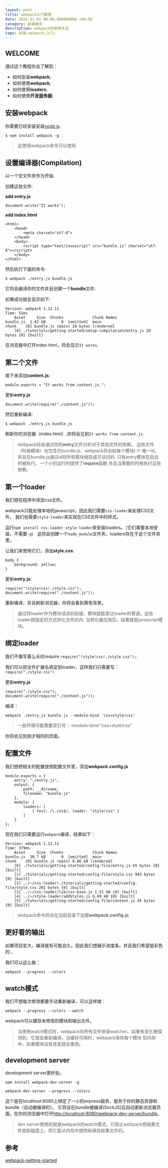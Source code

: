 ```yaml
---
layout: post
title: webpack入门教程
date: 2016.01.01 00:00.000000000 +00:00
category: 前端相关
description: webpack的使用方法
tags: 前端;webpack;入门;
---
```


## WELCOME

通过这个教程你会了解到：<br/>

* 如何安装**webpack**;
* 如何使用**webpack**;
* 如何使用**loaders**;
* 如何使用**开发服务器**;

## 安装webpack

你需要已经安装安装[node.js](https://nodejs.org/).

```
$ npm install webpack -g
```

> 这使得webpack命令可以使用

## 设置编译器(Compilation)

以一个空文件夹作为开始. <br/>

创建这些文件:<br/>

**add entry.js**

```
document.write("It works");
```

**add index.html**

```
<html>
    <head>
        <meta charset="utf-8">
    </head>
    <body>
        <script type="text/javascript" src="bundle.js" charset="utf-8"></script>
    </body>
</html>
```

然后执行下面的命令:

```
$ webpack ./entry.js bundle.js
```

它将会编译你的文件并且创建一个**bundle**文件.<br/>

如果成功就会显示如下:

```
Version: webpack 1.12.11
Time: 51ms
    Asset     Size  Chunks             Chunk Names
bundle.js  1.42 kB       0  [emitted]  main
chunk    {0} bundle.js (main) 28 bytes [rendered]
    [0] ./tutorials/getting-started/setup-compilation/entry.js 28 bytes {0} [built]
```

在浏览器中打开index.html，将会显示`It works`.

## 第二个文件

接下来添加**content.js**:

```
module.exports = "It works from content.js.";
```

更新**entry.js**

```
document.write(require("./content.js"));
```

然后重新编译:

```
$ webpack ./entry.js bundle.js
```

刷新你的浏览器（index.html）,你将会见到`It works from content.js.`

> webpack将会通过你的**entry**文件分析对于其他文件的依赖。
> 这些文件（叫做模块）也包含在bundle.js，webpack将会给每个模块i 个
> 唯一id，并且在bundle.js通过id将所有模块保存成可访问的.
> 只有entry模块在启动时被执行。一个小的运行时提供了**require**函数
> 并且当需要的时候执行这些依赖。

## 第一个loader

我们想在程序中添加css文件。

webpack只能处理本地的javascript，因此我们需要`css-loader`来处理CSS文件。
我们也需要`style-loader`来实现在CSS文件中的样式。

运行`npm install css-loader style-loader`来安装loaders。（它们需要本地安装，不需要`-g`）
这将会创建一个`node_module`文件夹，loaders存在于这个文件夹里。

让我们来使用它们，添加**style.css**:

```
body {
    background: yellow;
}
```
更新**entry.js**:

```
require("!style!css!./style.css");
document.write(require("./content.js"));
```
重新编译，并且刷新浏览器，你将会看到黄色背景。

> 通过将loader作为模块请求的前缀，模块就能穿过loader的管道。这些loader按指定的方式转化文件的内.
> 当转化被应用后，结果就是javascript模块。

## 绑定loader

我们不像写着么长的require `require("!style!css!./style.css");`.

我们可以把文件扩展名绑定到loader，这样我们只需要写：`require("./style.css")`

更新**entry.js**

```
require("./style.css");
document.write(require("./content.js"));
```

编译：

```
webpack ./entry.js bundle.js --module-bind 'css=style!css'
```
> 一些环境可能需要双引号：–module-bind “css=style!css”

你将会见到刚才相同的页面。

## 配置文件

我们想把相关的配置放倒配置文件里，添加**webpack.config.js**

```
module.exports = {
    entry: "./entry.js",
    output: {
        path: __dirname,
        filename: "bundle.js"
    },
    module: {
        loaders: [
            { test: /\.css$/, loader: "style!css" }
        ]
    }
};
```

现在我们只需要运行`webpack`编译，结果如下：

```
Version: webpack 1.12.11
Time: 379ms
    Asset     Size  Chunks             Chunk Names
bundle.js  10.7 kB       0  [emitted]  main
chunk    {0} bundle.js (main) 8.86 kB [rendered]
    [0] ./tutorials/getting-started/config-file/entry.js 65 bytes {0} [built]
    [1] ./tutorials/getting-started/config-file/style.css 943 bytes {0} [built]
    [2] ../~/css-loader!./tutorials/getting-started/config-file/style.css 201 bytes {0} [built]
    [3] ../~/css-loader/lib/css-base.js 1.51 kB {0} [built]
    [4] ../~/style-loader/addStyles.js 6.09 kB {0} [built]
    [5] ./tutorials/getting-started/config-file/content.js 45 bytes {0} [built]
```
> webpack命令将会在当前目录下加载**webpack.config.js**

## 更好看的输出

如果项目变大，编译就有可能会久。因此我们想展示进度条。并且我们希望是彩色的...

我们可以这么做：

```
webpack --progress --colors
```

## watch模式

我们不想每次修改都要手动重新编译，可以这样做：

```
webpack --progress --colors --watch
```

webpack可以缓存未修改的模块和输出文件。

> 当使用watch模式时，webpack向所有文件安装watcher。如果有变化被探测到，它就会重新编译。当缓存可用时，webpack保存每个模块
> 到内存中，如果模块没有改变就会重用。

## development server

development server更好些。

```
npm install webpack-dev-server -g
```

```
webpack-dev-server --progress --colors
```

这个是在localhost:8080上绑定了一小的express服务，服务于你的静态资源和bundle（自动被编译的）。
它将会在bundle被编译(SockJS)后自动更新浏览器页面。在你的浏览器中打开[http://localhost:8080/webpack-dev-server/bundle]()。

> dev server使用的就是webpack的watch模式。它阻止webpack把结果文件放到磁盘上，而它是从内存中提供和保存结果文件的。

## 参考

[webpack-getting-started](https://webpack.github.io/docs/tutorials/getting-started/)
